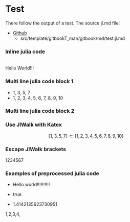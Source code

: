 
# Test

There follow the output of a test.
The source jl.md file:
- [Github](https://github.com/bayship-org/prewalk "Github")
  - src/template/gitbookT_man/gitbook/md/test.jl.md

### Inline julia code

<br/>
Hello World!!!
<br/>

### Multi line julia code block 1


- 1, 3, 5, 7
- 1, 2, 3, 4, 5, 6, 7, 8, 9, 10

### Multi line julia code block 2


### Use JlWalk with Katex
$$ \{1, 3, 5, 7\}\subset \{1, 2, 3, 4, 5, 6, 7, 8, 9, 10\} $$

### Escape JlWalk brackets


1234567

### Examples of preprocessed julia code


- Hello world!!!!!!!!!!
- true


- 1.4142135623730951



 1,2,3,4, 



